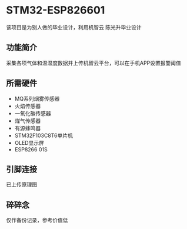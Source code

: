 # STM32-ESP826601
该项目是为别人做的毕业设计，利用机智云 陈光升毕业设计
## 功能简介
采集各项气体和温湿度数据并上传机智云平台，可以在手机APP设置报警阈值
## 所需硬件
- MQ系列烟雾传感器
- 火焰传感器
- 一氧化碳传感器
- 煤气传感器
- 有源蜂鸣器
- STM32F103C8T6单片机
- OLED显示屏
- ESP8266 01S
## 引脚连接
已上传原理图
## 碎碎念
仅作备份记录，参考价值低

